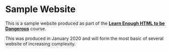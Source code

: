 # Sample Website

This is a sample website produced as part of the [**Learn Enough HTML to be Dangerous**](https://www.learnenough.com/html) course. 

This was produced in January 2020 and will form the most basic of several website of increasing complexity.
